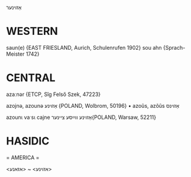 אַזוינער

WESTERN
========

saun(e) {EAST FRIESLAND, Aurich, Schulenrufen 1902}
sou ahn {Sprach-Meister 1742}

CENTRAL
========

azaːnər {ETCP, Sîg Felső Szek, 47223}

azojnə, azounə אַזוינע {POLAND, Wolbrom, 50196}
	•	azoũs, azõũs אַזוינס

azounɩ vaˑsɩ cajne אַזוינע ווײַסע ציינער{POLAND, Warsaw, 52211}

HASIDIC
=======
= AMERICA = 

<אזוינע> ~ <אזאנע>

